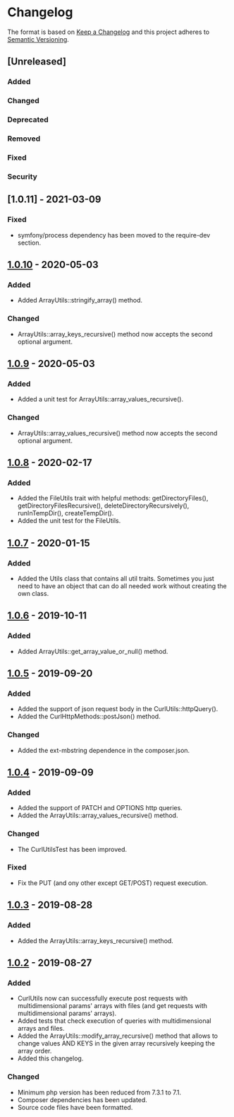 # Changelog
The format is based on [Keep a Changelog](http://keepachangelog.com/en/1.0.0/)
and this project adheres to [Semantic Versioning](http://semver.org/spec/v2.0.0.html).

## [Unreleased]
### Added
### Changed
### Deprecated
### Removed
### Fixed
### Security


## [1.0.11] - 2021-03-09
### Fixed
- symfony/process dependency has been moved to the require-dev section.

## [1.0.10] - 2020-05-03
### Added
- Added ArrayUtils::stringify_array() method.
### Changed
- ArrayUtils::array_keys_recursive() method now accepts the second optional argument.

## [1.0.9] - 2020-05-03
### Added
- Added a unit test for ArrayUtils::array_values_recursive().
### Changed
- ArrayUtils::array_values_recursive() method now accepts the second optional argument.

## [1.0.8] - 2020-02-17
### Added
- Added the FileUtils trait with helpful methods: getDirectoryFiles(), getDirectoryFilesRecursive(), deleteDirectoryRecursively(), runInTempDir(), createTempDir().
- Added the unit test for the FileUtils.

## [1.0.7] - 2020-01-15
### Added
- Added the Utils class that contains all util traits. Sometimes you just need to have an object that can do all needed work without creating the own class.

## [1.0.6] - 2019-10-11
### Added
- Added ArrayUtils::get_array_value_or_null() method.

## [1.0.5] - 2019-09-20
### Added
- Added the support of json request body in the CurlUtils::httpQuery().
- Added the CurlHttpMethods::postJson() method.
### Changed
- Added the ext-mbstring dependence in the composer.json.

## [1.0.4] - 2019-09-09
### Added
- Added the support of PATCH and OPTIONS http queries.
- Added the ArrayUtils::array_values_recursive() method.
### Changed
- The CurlUtilsTest has been improved.
### Fixed
- Fix the PUT (and ony other except GET/POST) request execution.

## [1.0.3] - 2019-08-28
### Added
- Added the ArrayUtils::array_keys_recursive() method.

## [1.0.2] - 2019-08-27
### Added
- CurlUtils now can successfully execute post requests with multidimensional params' arrays with files (and get requests with multidimensional params' arrays).
- Added tests that check execution of queries with multidimensional arrays and files.
- Added the ArrayUtils::modify_array_recursive() method that allows to change values AND KEYS in the given array recursively keeping the array order.
- Added this changelog.
### Changed
- Minimum php version has been reduced from 7.3.1 to 7.1.
- Composer dependencies has been updated.
- Source code files have been formatted.

[1.0.10]: https://github.com/CaliforniaMountainSnake/php-utils/compare/1.0.9...1.0.10
[1.0.9]: https://github.com/CaliforniaMountainSnake/php-utils/compare/1.0.8...1.0.9
[1.0.8]: https://github.com/CaliforniaMountainSnake/php-utils/compare/1.0.7...1.0.8
[1.0.7]: https://github.com/CaliforniaMountainSnake/php-utils/compare/1.0.6...1.0.7
[1.0.6]: https://github.com/CaliforniaMountainSnake/php-utils/compare/1.0.5...1.0.6
[1.0.5]: https://github.com/CaliforniaMountainSnake/php-utils/compare/1.0.4...1.0.5
[1.0.4]: https://github.com/CaliforniaMountainSnake/php-utils/compare/1.0.3...1.0.4
[1.0.3]: https://github.com/CaliforniaMountainSnake/php-utils/compare/1.0.2...1.0.3
[1.0.2]: https://github.com/CaliforniaMountainSnake/php-utils/compare/1.0.1...1.0.2
[1.0.1]: https://github.com/CaliforniaMountainSnake/php-utils/compare/1.0.0...1.0.1

